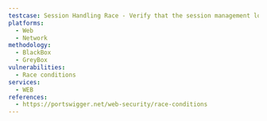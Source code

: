 ```yaml
---
testcase: Session Handling Race - Verify that the session management logic in the Web (HTTP/HTTPS) service properly serializes or locks simultaneous requests to prevent conflicts, duplication, or state corruption for the same user
platforms: 
  - Web
  - Network
methodology: 
  - BlackBox
  - GreyBox
vulnerabilities:
  - Race conditions
services:
  - WEB
references:
  - https://portswigger.net/web-security/race-conditions
---
```

